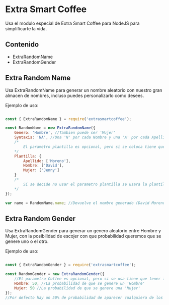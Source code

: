Extra Smart Coffee
==================

Usa el modulo especial de Extra Smart Coffee para NodeJS para simplificarte la vida.

Contenido
---------

*   ExtraRandomName
*   ExtraRandomGender

Extra Random Name
-----------------

Usa ExtraRandomName para generar un nombre aleatorio con nuestro gran almacen de nombres, incluso puedes personalizarlo como desees.

Ejemplo de uso:
```javascript

const { ExtraRandomName } = require('extrasmartcoffee');

const RandomName = new ExtraRandomName({
    Genero: 'Hombre', //Tambien puede ser 'Mujer'
    Syntaxis: 'NA', //Una 'N' por cada Nombre y una 'A' por cada Apellido
    /*
        El parametro plantilla es opcional, pero si se coloca tiene que estar bien definido o se mostrara un error, tiene que tener un arreglo por cada nombre de hombre, mujer y cada apellido y dicho array tiene que contener informacion suficiente, de otro modo se lanzará un error.
    */
    Plantilla: {
        Apellido: ['Moreno'],
        Hombre: ['David'],
        Mujer: ['Jenny']
    }
    /*
        Si se decide no usar el parametro plantilla se usara la plantilla interna con un almacen repleto de nombres aleatorios.
    */
});

var name = RandomName.name; //Devuelve el nombre generado (David Moreno)

```

Extra Random Gender
-----------------

Usa ExtraRandomGender para generar un genero aleatorio entre Hombre y Mujer, con la posibilidad de escojer con que probabilidad queremos que se genere uno o el otro.

Ejemplo de uso:
```javascript

const { ExtraRandomGender } = require('extrasmartcoffee');

const RandomGender = new ExtraRandomGender({
    //El parametro Coffee es opcional, pero si se usa tiene que tener la sintaxis correcta.
    Hombre: 50, //La probabilidad de que se genere un 'Hombre'
    Mujer: 50 //La probabilidad de que se genere una 'Mujer'
});
//Por defecto hay un 50% de probabilidad de aparecer cualquiera de los dos.

```